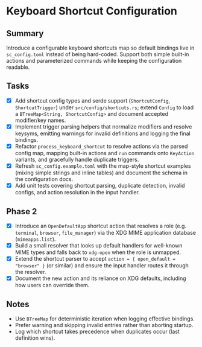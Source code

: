 # Keyboard Shortcut Configuration

## Summary
Introduce a configurable keyboard shortcuts map so default bindings live in `sc_config.toml` instead of being hard-coded. Support both simple built-in actions and parameterized commands while keeping the configuration readable.

## Tasks
- [x] Add shortcut config types and serde support (`ShortcutConfig`, `ShortcutTrigger`) under `src/config/shortcuts.rs`; extend `Config` to load a `BTreeMap<String, ShortcutConfig>` and document accepted modifier/key names.
- [x] Implement trigger parsing helpers that normalize modifiers and resolve keysyms, emitting warnings for invalid definitions and logging the final bindings.
- [x] Refactor `process_keyboard_shortcut` to resolve actions via the parsed config map, mapping built-in actions and `run` commands onto `KeyAction` variants, and gracefully handle duplicate triggers.
- [x] Refresh `sc_config.example.toml` with the map-style shortcut examples (mixing simple strings and inline tables) and document the schema in the configuration docs.
- [x] Add unit tests covering shortcut parsing, duplicate detection, invalid configs, and action resolution in the input handler.

## Phase 2
- [x] Introduce an `OpenDefaultApp` shortcut action that resolves a role (e.g. `terminal`, `browser`, `file_manager`) via the XDG MIME application database (`mimeapps.list`).
- [x] Build a small resolver that looks up default handlers for well-known MIME types and falls back to `xdg-open` when the role is unmapped.
- [x] Extend the shortcut parser to accept `action = { open_default = "browser" }` (or similar) and ensure the input handler routes it through the resolver.
- [x] Document the new action and its reliance on XDG defaults, including how users can override them.

## Notes
- Use `BTreeMap` for deterministic iteration when logging effective bindings.
- Prefer warning and skipping invalid entries rather than aborting startup.
- Log which shortcut takes precedence when duplicates occur (last definition wins).
